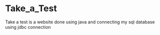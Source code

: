 # Take_a_Test
Take a test is a website done using java and connecting my sql database using jdbc connection
